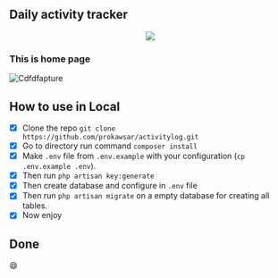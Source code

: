 ## Daily activity tracker

<p align="center"><img src="https://laravel.com/assets/img/components/logo-laravel.svg"></p>

<p align="center">
<a href="https://packagist.org/packages/laravel/framework"></a>
</p>

### This is home page

<img src="https://preview.ibb.co/nC41tc/Cdfdfapture.png" alt="Cdfdfapture" border="0" />



## How to use in Local

- [x] Clone the repo `git clone https://github.com/prokawsar/activitylog.git`
- [x] Go to directory run command `composer install`
- [x] Make `.env` file from `.env.example` with your configuration (`cp .env.example .env`).
- [x] Then run `php artisan key:generate`
- [x] Then create database and configure in `.env` file
- [x] Then run `php artisan migrate` on a empty database for creating all tables.
- [x] Now enjoy
 ## Done

:smile:

